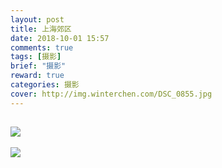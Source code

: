 ```yaml
---
layout: post
title: 上海郊区
date: 2018-10-01 15:57
comments: true
tags: [摄影]
brief: "摄影"
reward: true
categories: 摄影
cover: http://img.winterchen.com/DSC_0855.jpg
---
```


![](http://img.winterchen.com/DSC_0855.jpg)
---

![](http://img.winterchen.com/DSC_0854.jpg)